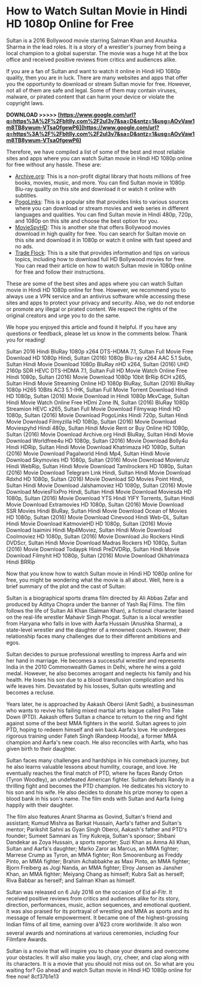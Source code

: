 # How to Watch Sultan Movie in Hindi HD 1080p Online for Free
  
Sultan is a 2016 Bollywood movie starring Salman Khan and Anushka Sharma in the lead roles. It is a story of a wrestler's journey from being a local champion to a global superstar. The movie was a huge hit at the box office and received positive reviews from critics and audiences alike.
  
If you are a fan of Sultan and want to watch it online in Hindi HD 1080p quality, then you are in luck. There are many websites and apps that offer you the opportunity to download or stream Sultan movie for free. However, not all of them are safe and legal. Some of them may contain viruses, malware, or pirated content that can harm your device or violate the copyright laws.
 
**DOWNLOAD &gt;&gt;&gt;&gt;&gt; [https://www.google.com/url?q=https%3A%2F%2Fbltlly.com%2F2uI3v7&sa=D&sntz=1&usg=AOvVaw1m8TB8ywum-VTsaOfgewP6](https://www.google.com/url?q=https%3A%2F%2Fbltlly.com%2F2uI3v7&sa=D&sntz=1&usg=AOvVaw1m8TB8ywum-VTsaOfgewP6)**


  
Therefore, we have compiled a list of some of the best and most reliable sites and apps where you can watch Sultan movie in Hindi HD 1080p online for free without any hassle. These are:
  
- [Archive.org](https://archive.org/details/sultan-2016.-1080p.-blu-ray.-hdmi-zne.-in): This is a non-profit digital library that hosts millions of free books, movies, music, and more. You can find Sultan movie in 1080p Blu-ray quality on this site and download it or watch it online with subtitles.
- [PogoLinks](https://pogolinks.art/movies/sultan-2016/): This is a popular site that provides links to various sources where you can download or stream movies and web series in different languages and qualities. You can find Sultan movie in Hindi 480p, 720p, and 1080p on this site and choose the best option for you.
- [MovieSpyHD](https://www.moviespyhd.net/category/1/bollywood-movies-download): This is another site that offers Bollywood movies download in high quality for free. You can search for Sultan movie on this site and download it in 1080p or watch it online with fast speed and no ads.
- [Trade Flock](https://tradeflock.com/full-hd-bollywood-movies-download-1080p/): This is a site that provides information and tips on various topics, including how to download full HD Bollywood movies for free. You can read their article on how to watch Sultan movie in 1080p online for free and follow their instructions.

These are some of the best sites and apps where you can watch Sultan movie in Hindi HD 1080p online for free. However, we recommend you to always use a VPN service and an antivirus software while accessing these sites and apps to protect your privacy and security. Also, we do not endorse or promote any illegal or pirated content. We respect the rights of the original creators and urge you to do the same.
  
We hope you enjoyed this article and found it helpful. If you have any questions or feedback, please let us know in the comments below. Thank you for reading!
 
Sultan 2016 Hindi BluRay 1080p x264 DTS-HDMA 7.1,  Sultan Full Movie Free Download HD 1080p Hindi,  Sultan (2016) 1080p Blu-ray x264 AAC 5.1 Subs,  Sultan Hindi Movie Download 1080p BluRay nHD x264,  Sultan (2016) UHD 2160p SDR HEVC DTS-HDMA 7.1,  Sultan Full HD Movie Watch Online Free Hindi 1080p,  Sultan (2016) Movie Download 1080p 10bit BrRip 6CH x265,  Sultan Hindi Movie Streaming Online HD 1080p BluRay,  Sultan (2016) BluRay 1080p H265 10Bits AC3 5.1-IHK,  Sultan Full Movie Torrent Download Hindi HD 1080p,  Sultan (2016) Movie Download in Hindi 1080p MkvCage,  Sultan Hindi Movie Watch Online Free HDmi Zone IN,  Sultan (2016) BluRay 1080p Streamion HEVC x265,  Sultan Full Movie Download Filmywap Hindi HD 1080p,  Sultan (2016) Movie Download PogoLinks Hindi 720p,  Sultan Hindi Movie Download Filmyzilla HD 1080p,  Sultan (2016) Movie Download Moviespyhd Hindi 480p,  Sultan Hindi Movie Rent or Buy Online HD 1080p,  Sultan (2016) Movie Download Archive.org Hindi BluRay,  Sultan Hindi Movie Download Worldfree4u HD 1080p,  Sultan (2016) Movie Download Bolly4u Hindi HDRip,  Sultan Hindi Movie Download Khatrimaza HD 1080p,  Sultan (2016) Movie Download Pagalworld Hindi Mp4,  Sultan Hindi Movie Download Skymovies HD 1080p,  Sultan (2016) Movie Download Movierulz Hindi WebRip,  Sultan Hindi Movie Download Tamilrockers HD 1080p,  Sultan (2016) Movie Download Telegram Link Hindi,  Sultan Hindi Movie Download Rdxhd HD 1080p,  Sultan (2016) Movie Download SD Movies Point Hindi,  Sultan Hindi Movie Download Jalshamoviez HD 1080p,  Sultan (2016) Movie Download MoviesFlixPro Hindi,  Sultan Hindi Movie Download Moviesda HD 1080p,  Sultan (2016) Movie Download YTS Hindi YIFY Torrents,  Sultan Hindi Movie Download Extramovies HD 1080p,  Sultan (2016) Movie Download SSR Movies Hindi BluRay,  Sultan Hindi Movie Download Ocean of Movies HD 1080p,  Sultan (2016) Movie Download Cinevood Hindi Web-DL,  Sultan Hindi Movie Download KatmovieHD HD 1080p,  Sultan (2016) Movie Download Isaimini Hindi Mp4Moviez,  Sultan Hindi Movie Download Coolmoviez HD 1080p,  Sultan (2016) Movie Download Jio Rockers Hindi DVDScr,  Sultan Hindi Movie Download Madras Rockers HD 1080p,  Sultan (2016) Movie Download Todaypk Hindi PreDVDRip,  Sultan Hindi Movie Download Filmyhit HD 1080p,  Sultan (2016) Movie Download Okhatrimaza Hindi BRRip
  
Now that you know how to watch Sultan movie in Hindi HD 1080p online for free, you might be wondering what the movie is all about. Well, here is a brief summary of the plot and the cast of Sultan:
  
Sultan is a biographical sports drama film directed by Ali Abbas Zafar and produced by Aditya Chopra under the banner of Yash Raj Films. The film follows the life of Sultan Ali Khan (Salman Khan), a fictional character based on the real-life wrestler Mahavir Singh Phogat. Sultan is a local wrestler from Haryana who falls in love with Aarfa Hussain (Anushka Sharma), a state-level wrestler and the daughter of a renowned coach. However, their relationship faces many challenges due to their different ambitions and egos.
  
Sultan decides to pursue professional wrestling to impress Aarfa and win her hand in marriage. He becomes a successful wrestler and represents India in the 2010 Commonwealth Games in Delhi, where he wins a gold medal. However, he also becomes arrogant and neglects his family and his health. He loses his son due to a blood transfusion complication and his wife leaves him. Devastated by his losses, Sultan quits wrestling and becomes a recluse.
  
Years later, he is approached by Aakash Oberoi (Amit Sadh), a businessman who wants to revive his failing mixed martial arts league called Pro Take Down (PTD). Aakash offers Sultan a chance to return to the ring and fight against some of the best MMA fighters in the world. Sultan agrees to join PTD, hoping to redeem himself and win back Aarfa's love. He undergoes rigorous training under Fateh Singh (Randeep Hooda), a former MMA champion and Aarfa's new coach. He also reconciles with Aarfa, who has given birth to their daughter.
  
Sultan faces many challenges and hardships in his comeback journey, but he also learns valuable lessons about humility, courage, and love. He eventually reaches the final match of PTD, where he faces Randy Orton (Tyron Woodley), an undefeated American fighter. Sultan defeats Randy in a thrilling fight and becomes the PTD champion. He dedicates his victory to his son and his wife. He also decides to donate his prize money to open a blood bank in his son's name. The film ends with Sultan and Aarfa living happily with their daughter.
  
The film also features Anant Sharma as Govind, Sultan's friend and assistant; Kumud Mishra as Barkat Hussain, Aarfa's father and Sultan's mentor; Parikshit Sahni as Gyan Singh Oberoi, Aakash's father and PTD's founder; Sumeet Samnani as Tiny Kukreja, Sultan's sponsor; Shibani Dandekar as Zoya Hussain, a sports reporter; Suzi Khan as Amna Ali Khan, Sultan and Aarfa's daughter; Marko Zaror as Marcus, an MMA fighter; Marrese Crump as Tyron, an MMA fighter; Ron Smoorenburg as Freddy Pinto, an MMA fighter; Brahim Achabbakhe as Maxi Pinto, an MMA fighter; Bjorn Freiberg as Jogi Nanda, an MMA fighter; Elroy Jansen as Jansher Khan, an MMA fighter; Meiyang Chang as himself; Kubra Sait as herself; Riva Babbar as herself; and Salman Khan as himself.
  
Sultan was released on 6 July 2016 on the occasion of Eid al-Fitr. It received positive reviews from critics and audiences alike for its story, direction, performances, music, action sequences, and emotional quotient. It was also praised for its portrayal of wrestling and MMA as sports and its message of female empowerment. It became one of the highest-grossing Indian films of all time, earning over â¹623 crore worldwide. It also won several awards and nominations at various ceremonies, including four Filmfare Awards.
  
Sultan is a movie that will inspire you to chase your dreams and overcome your obstacles. It will also make you laugh, cry, cheer, and clap along with its characters. It is a movie that you should not miss out on. So what are you waiting for? Go ahead and watch Sultan movie in Hindi HD 1080p online for free now!
 8cf37b1e13
 
